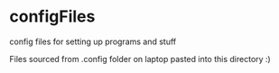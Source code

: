 # configFiles
config files for setting up programs and stuff

Files sourced from .config folder on laptop pasted into this directory :)
